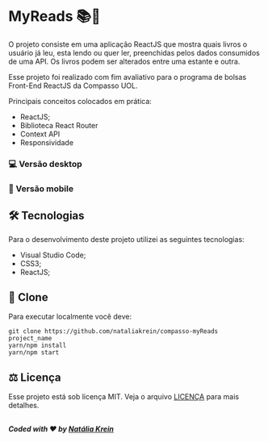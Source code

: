 # MyReads 📚🧡

O projeto consiste em uma aplicação ReactJS que mostra quais livros o usuário já leu, esta lendo ou quer ler, preenchidas pelos dados consumidos de uma API. Os livros podem ser alterados entre uma estante e outra. 

Esse projeto foi realizado com fim avaliativo para o programa de bolsas Front-End ReactJS da Compasso UOL.

Principais conceitos colocados em prática:
<ul>
  <li>ReactJS;</li>
  <li>Biblioteca React Router</li>
  <li>Context API</li>
  <li>Responsividade</li>
</ul> 

### 💻 Versão desktop

### 📱 Versão mobile

## 🛠 Tecnologias
Para o desenvolvimento deste projeto utilizei as seguintes tecnologias:
<ul>
  <li>Visual Studio Code;</li>
  <li>CSS3;</li>
  <li>ReactJS;</li>
</ul>

## 💾 Clone
Para executar localmente você deve:
```
git clone https://github.com/nataliakrein/compasso-myReads project_name
yarn/npm install
yarn/npm start
```

## ⚖ Licença
Esse projeto está sob licença MIT. Veja o arquivo <a href="https://github.com/nataliakrein/compasso-myReads/blob/main/LICENSE">LICENÇA</a> para mais detalhes.
## 
##### Coded with ❤ by <a href="https://github.com/nataliakrein/">Natália Krein</a>







